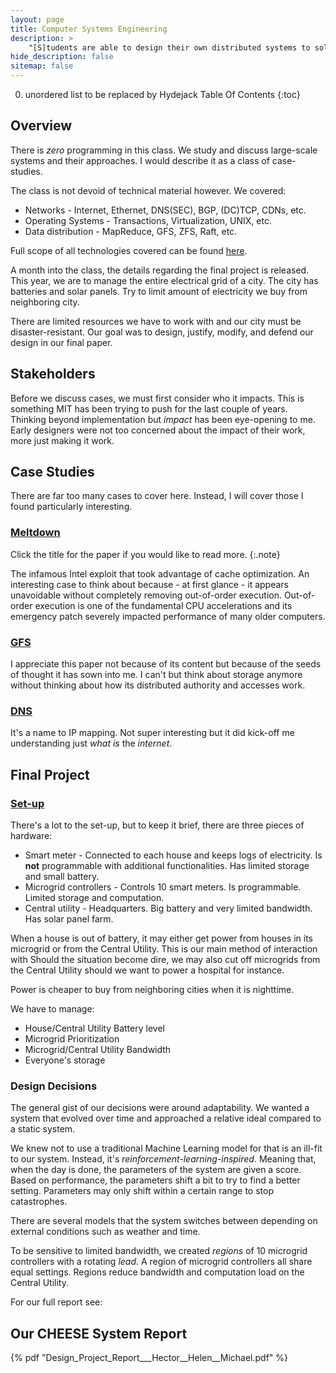 ```yaml
---
layout: page
title: Computer Systems Engineering
description: >
    "[S]tudents are able to design their own distributed systems to solve real-world problems. The ability to design one's own distributed system includes an ability to justify one's design choices and assess the impact of their systems on different stakeholders. "
hide_description: false
sitemap: false
---
```


0. unordered list to be replaced by Hydejack Table Of Contents
{:toc}

## Overview

There is *zero* programming in this class.
We study and discuss large-scale systems and their approaches.
I would describe it as a class of case-studies.

The class is not devoid of technical material however.
We covered:
* Networks - Internet, Ethernet, DNS(SEC), BGP, (DC)TCP, CDNs, etc.
* Operating Systems - Transactions, Virtualization, UNIX, etc.
* Data distribution - MapReduce, GFS, ZFS, Raft, etc.

Full scope of all technologies covered can be found [here](http://web.mit.edu/6.033/www/index.shtml).

A month into the class, the details regarding the final project is released.
This year, we are to manage the entire electrical grid of a city.
The city has batteries and solar panels. Try to limit amount of electricity we buy from neighboring city.

There are limited resources we have to work with and our city must be disaster-resistant.
Our goal was to design, justify, modify, and defend our design in our final paper.

## Stakeholders

Before we discuss cases, we must first consider who it impacts.
This is something MIT has been trying to push for the last couple of years.
Thinking beyond implementation but *impact* has been eye-opening to me.
Early designers were not too concerned about the impact of their work, more just making it work.


## Case Studies

There are far too many cases to cover here.
Instead, I will cover those I found particularly interesting.

### [Meltdown](https://meltdownattack.com/meltdown.pdf)
Click the title for the paper if you would like to read more.
{:.note}

The infamous Intel exploit that took advantage of cache optimization.
An interesting case to think about because - at first glance - it appears unavoidable without completely removing out-of-order execution.
Out-of-order execution is one of the fundamental CPU accelerations and its emergency patch severely impacted performance of many older computers.

### [GFS](http://web.mit.edu/6.033/www/papers/gfs-sosp2003.pdf)

I appreciate this paper not because of its content but because of the seeds of thought it has sown into me.
I can't but think about storage anymore without thinking about how its distributed authority and accesses work.

### [DNS](http://web.mit.edu/6.033/www/recitations/02-dns.shtml)

It's a name to IP mapping.
Not super interesting but it did kick-off me understanding just *what is* the *internet*.


## Final Project

### [Set-up](http://web.mit.edu/6.033/www/assignments/dp.pdf)

There's a lot to the set-up, but to keep it brief, there are three pieces of hardware:
* Smart meter - Connected to each house and keeps logs of electricity. Is **not** programmable with additional functionalities. Has limited storage and small battery.
* Microgrid controllers - Controls 10 smart meters. Is programmable. Limited storage and computation.
* Central utility - Headquarters. Big battery and very limited bandwidth. Has solar panel farm.

When a house is out of battery, it may either get power from houses in its microgrid or from the Central Utility.
This is our main method of interaction with
Should the situation become dire, we may also cut off microgrids from the Central Utility should we want to power a hospital for instance.

Power is cheaper to buy from neighboring cities when it is nighttime.

We have to manage:
* House/Central Utility Battery level
* Microgrid Prioritization
* Microgrid/Central Utility Bandwidth
* Everyone's storage

### Design Decisions

The general gist of our decisions were around adaptability.
We wanted a system that evolved over time and approached a relative ideal compared to a static system.

We knew not to use a traditional Machine Learning model for that is an ill-fit to our system.
Instead, it's *reinforcement-learning-inspired*.
Meaning that, when the day is done, the parameters of the system are given a score.
Based on performance, the parameters shift a bit to try to find a better setting.
Parameters may only shift within a certain range to stop catastrophes.

There are several models that the system switches between depending on external conditions such as weather and time.

To be sensitive to limited bandwidth, we created *regions* of 10 microgrid controllers with a rotating *lead*.
A region of microgrid controllers all share equal settings.
Regions reduce bandwidth and computation load on the Central Utility.

For our full report see:

## Our CHEESE System Report

{% pdf "Design_Project_Report___Hector__Helen__Michael.pdf" %}
